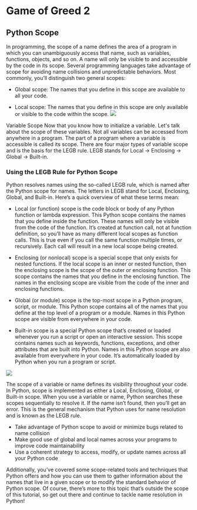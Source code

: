 # Game of Greed 2 

## Python Scope
 In programming, the scope of a name defines the area of a program in which you can unambiguously access that name, such as variables, functions, objects, and so on. A name will only be visible to and accessible by the code in its scope. Several programming languages take advantage of scope for avoiding name collisions and unpredictable behaviors. Most commonly, you’ll distinguish two general scopes:

+ Global scope: The names that you define in this scope are available to all your code.

+ Local scope: The names that you define in this scope are only available or visible to the code within the scope. 
![](https://open.oregonstate.education/app/uploads/sites/6/2016/10/II.10_7_both_scope.png)

Variable Scope
Now that you know how to initialize a variable. Let's talk about the scope of these variables. Not all variables can be accessed from anywhere in a program. The part of a program where a variable is accessible is called its scope. There are four major types of variable scope and is the basis for the LEGB rule. LEGB stands for Local -> Enclosing -> Global -> Built-in.



### Using the LEGB Rule for Python Scope
Python resolves names using the so-called LEGB rule, which is named after the Python scope for names. The letters in LEGB stand for Local, Enclosing, Global, and Built-in. Here’s a quick overview of what these terms mean:

+ Local (or function) scope is the code block or body of any Python function or lambda expression. This Python scope contains the names that you define inside the function. These names will only be visible from the code of the function. It’s created at function call, not at function definition, so you’ll have as many different local scopes as function calls. This is true even if you call the same function multiple times, or recursively. Each call will result in a new local scope being created.

+ Enclosing (or nonlocal) scope is a special scope that only exists for nested functions. If the local scope is an inner or nested function, then the enclosing scope is the scope of the outer or enclosing function. This scope contains the names that you define in the enclosing function. The names in the enclosing scope are visible from the code of the inner and enclosing functions.

+ Global (or module) scope is the top-most scope in a Python program, script, or module. This Python scope contains all of the names that you define at the top level of a program or a module. Names in this Python scope are visible from everywhere in your code.

+ Built-in scope is a special Python scope that’s created or loaded whenever you run a script or open an interactive session. This scope contains names such as keywords, functions, exceptions, and other attributes that are built into Python. Names in this Python scope are also available from everywhere in your code. It’s automatically loaded by Python when you run a program or script.

![](https://miro.medium.com/max/959/1*_h8IujiEfhwWBK2ddyrT4g.png)




The scope of a variable or name defines its visibility throughout your code. In Python, scope is implemented as either a Local, Enclosing, Global, or Built-in scope. When you use a variable or name, Python searches these scopes sequentially to resolve it. If the name isn’t found, then you’ll get an error. This is the general mechanism that Python uses for name resolution and is known as the LEGB rule.


+ Take advantage of Python scope to avoid or minimize bugs related to name collision
+ Make good use of global and local names across your programs to improve code maintainability
+ Use a coherent strategy to access, modify, or update names across all your Python code


Additionally, you’ve covered some scope-related tools and techniques that Python offers and how you can use them to gather information about the names that live in a given scope or to modify the standard behavior of Python scope. Of course, there’s more to this topic that’s outside the scope of this tutorial, so get out there and continue to tackle name resolution in Python!




